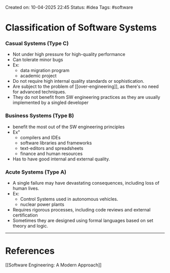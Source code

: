 Created on: 10-04-2025 22:45
Status: #idea
Tags: #software
# Classification of Software Systems


### Casual Systems (Type C)
- Not under high pressure for high-quality performance
- Can tolerate minor bugs
- Ex:
	- data migration program
	- academic project 
- Do not require high internal quality standards or sophistication.
- Are subject to the problem of [[over-engineering]], as there's no need for advanced techniques.
- They do not benefit from SW engineering practices as they are usually implemented by a singled developer
### Business Systems (Type B)
- benefit the most out of the SW engineering principles
- Ex"
	- compilers and IDEs
	- software libraries and frameworks
	- text-editors and spreadsheets
	- finance and human resources
- Has to have good internal and external quality.
### Acute Systems (Type A)
- A single failure may have devastating consequences, including loss of human lives.
- Ex:
	- Control Systems used in autonomous vehicles.
	- nuclear power plants
- Requires rigorous processes, including code reviews and external certification
- Sometimes they are designed using formal languages based on  set theory and logic.






-----------------
# References
[[Software Engineering:  A Modern Approach]]